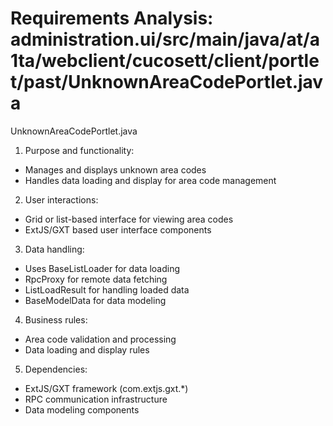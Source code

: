 # Requirements Analysis: administration.ui/src/main/java/at/a1ta/webclient/cucosett/client/portlet/past/UnknownAreaCodePortlet.java

UnknownAreaCodePortlet.java
1. Purpose and functionality:
- Manages and displays unknown area codes
- Handles data loading and display for area code management

2. User interactions:
- Grid or list-based interface for viewing area codes
- ExtJS/GXT based user interface components

3. Data handling:
- Uses BaseListLoader for data loading
- RpcProxy for remote data fetching
- ListLoadResult for handling loaded data
- BaseModelData for data modeling

4. Business rules:
- Area code validation and processing
- Data loading and display rules

5. Dependencies:
- ExtJS/GXT framework (com.extjs.gxt.*)
- RPC communication infrastructure
- Data modeling components
